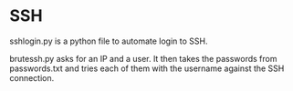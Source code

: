 # SSH

sshlogin.py is a python file to automate login to SSH. 

brutessh.py asks for an IP and a user. It then takes the passwords from passwords.txt and tries each of them with the username against the SSH connection. 
